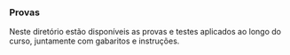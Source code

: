 ### Provas

Neste diretório estão disponíveis as provas e testes aplicados ao longo do curso, juntamente com gabaritos e instruções.